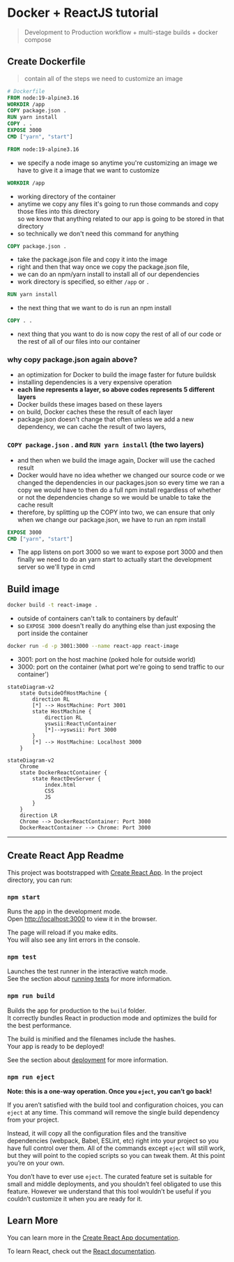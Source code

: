 # Docker + ReactJS tutorial

> Development to Production workflow + multi-stage builds + docker compose

## Create Dockerfile

> contain all of the steps we need to customize an image

```dockerfile
# Dockerfile
FROM node:19-alpine3.16
WORKDIR /app
COPY package.json .
RUN yarn install
COPY . .
EXPOSE 3000
CMD ["yarn", "start"]
```

```dockerfile
FROM node:19-alpine3.16
```

- we specify a node image so anytime you're customizing an image we have to give it a image that we want to customize

```dockerfile
WORKDIR /app
```

- working directory of the container
- anytime we copy any files it's going to run those commands and copy those files into this directory<br> so we know that
  anything related to our app is going to be stored in that directory
- so technically we don't need this command for anything

```dockerfile
COPY package.json .
```

- take the package.json file and copy it into the image
- right and then that way once we copy the package.json file,
- we can do an npm/yarn install to install all of our dependencies
- work directory is specified, so either `/app` or `.`

```dockerfile
RUN yarn install
```

- the next thing that we want to do is run an npm install

```dockerfile
COPY . .
```

- next thing that you want to do is now copy the rest of all of our code or the rest of all of our files into our container

### why copy package.json again above?

- an optimization for Docker to build the image faster for future buildsk
- installing dependencies is a very expensive operation
- **each line represents a layer, so above codes represents 5 different layers**
- Docker builds these images based on these layers
- on build, Docker caches these the result of each layer
- package.json doesn't change that often unless we add a new dependency, we can cache the result of two layers,

### `COPY package.json` . and `RUN yarn install` (the two layers)

- and then when we build the image again, Docker will use the cached result
- Docker would have no idea whether we changed our source code or we changed the dependencies in our packages.json so every time we ran a copy we would have to then do a full npm install regardless of whether or not the dependencies change so we would be unable to take the cache result
- therefore, by splitting up the COPY into two, we can ensure that only when we change our package.json, we have to run an npm install

```dockerfile
EXPOSE 3000
CMD ["yarn", "start"]
```

- The app listens on port 3000 so we want to expose port 3000 and then finally we need to do an yarn start to actually start the development server so we'll type in cmd

## Build image

```bash
docker build -t react-image .
```

- outside of containers can't talk to containers by default'
- so `EXPOSE 3000` doesn't really do anything else than just exposing the port inside the container

```bash
docker run -d -p 3001:3000 --name react-app react-image
```

- 3001: port on the host machine (poked hole for outside world)
- 3000: port on the container (what port we're going to send traffic to our container')

```mermaid
stateDiagram-v2
    state OutsideOfHostMachine {
        direction RL
        [*] --> HostMachine: Port 3001
        state HostMachine {
            direction RL
            yswsii:React\nContainer
            [*]-->yswsii: Port 3000
        }
        [*] --> HostMachine: Localhost 3000
    }
```

```mermaid
stateDiagram-v2
    Chrome
    state DockerReactContainer {
        state ReactDevServer {
            index.html
            CSS
            JS
        }
    }
    direction LR
    Chrome --> DockerReactContainer: Port 3000
    DockerReactContainer --> Chrome: Port 3000
```

---

## Create React App Readme

This project was bootstrapped with [Create React App](https://github.com/facebook/create-react-app).
In the project directory, you can run:

### `npm start`

Runs the app in the development mode.\
Open [http://localhost:3000](http://localhost:3000) to view it in the browser.

The page will reload if you make edits.\
You will also see any lint errors in the console.

### `npm test`

Launches the test runner in the interactive watch mode.\
See the section about [running tests](https://facebook.github.io/create-react-app/docs/running-tests) for more information.

### `npm run build`

Builds the app for production to the `build` folder.\
It correctly bundles React in production mode and optimizes the build for the best performance.

The build is minified and the filenames include the hashes.\
Your app is ready to be deployed!

See the section about [deployment](https://facebook.github.io/create-react-app/docs/deployment) for more information.

### `npm run eject`

**Note: this is a one-way operation. Once you `eject`, you can’t go back!**

If you aren’t satisfied with the build tool and configuration choices, you can `eject` at any time. This command will remove the single build dependency from your project.

Instead, it will copy all the configuration files and the transitive dependencies (webpack, Babel, ESLint, etc) right into your project so you have full control over them. All of the commands except `eject` will still work, but they will point to the copied scripts so you can tweak them. At this point you’re on your own.

You don’t have to ever use `eject`. The curated feature set is suitable for small and middle deployments, and you shouldn’t feel obligated to use this feature. However we understand that this tool wouldn’t be useful if you couldn’t customize it when you are ready for it.

## Learn More

You can learn more in the [Create React App documentation](https://facebook.github.io/create-react-app/docs/getting-started).

To learn React, check out the [React documentation](https://reactjs.org/).
